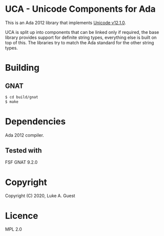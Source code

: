 # UCA - Unicode Components for Ada

This is an Ada 2012 library that implements [Unicode v12.1.0](https://www.unicode.org/versions/latest).

UCA is split up into components that can be linked only if required, the base library provides support for definite
string types, everything else is built on top of this. The libraries try to match the Ada standard for the other string
types.

# Building

## GNAT

```bash
$ cd build/gnat
$ make
```

# Dependencies

Ada 2012 compiler.

## Tested with

FSF GNAT 9.2.0

# Copyright

Copyright (C) 2020, Luke A. Guest

# Licence

MPL 2.0
